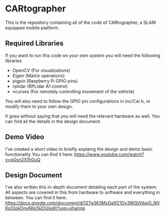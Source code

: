 # CARtographer

This is the repository containing all of the code of CARtographer, a SLAM equipped mobile platform.
## Required Libraries
If you want to run this code on your own system you will need the following libraries
* OpenCV (For visualizations)
* Eigen (Matrix operations)
* pigpio (Raspberry Pi GPIO pins)
* rplidar (RPLidar A1 control)
* ncurses (For remotely controlling movement of the vehicle)

You will also need to follow the GPIO pin configurations in inc/Car.h, or modify them to your own design.

It goes without saying that you will need the relevant hardware as well. You can find all the details in the design document.

## Demo Video
I've created a short video to briefly explaing the design and demo basic functionality
You can find it here:
https://www.youtube.com/watch?v=pGsn2X1hGuQ

## Design Document
I've also written this in-depth document detailing each part of the system. All aspects are covered in this from hardware to software and everything in between. 
You can find it here:
https://docs.google.com/document/d/12Tg363MzGa1fZ1Gy3WQVhbpO_NVKp12okDny6Kp5kDU/edit?usp=sharing
